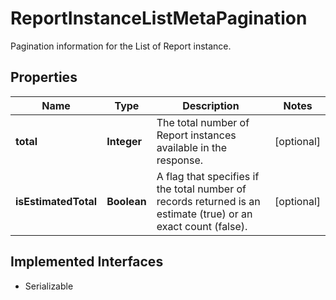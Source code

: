 

# ReportInstanceListMetaPagination

Pagination information for the List of Report instance.

## Properties

Name | Type | Description | Notes
------------ | ------------- | ------------- | -------------
**total** | **Integer** | The total number of Report instances available in the response. |  [optional]
**isEstimatedTotal** | **Boolean** | A flag that specifies if the total number of records returned is an estimate (true) or an exact count (false). |  [optional]


## Implemented Interfaces

* Serializable


